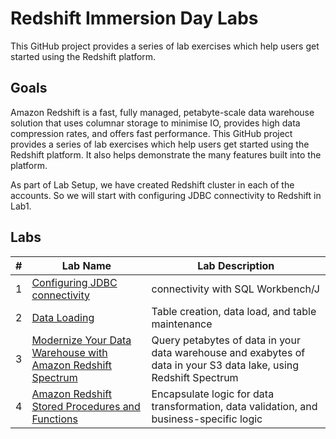# Redshift Immersion Day Labs
This GitHub project provides a series of lab exercises which help users get started using the Redshift platform.

## Goals
Amazon Redshift is a fast, fully managed, petabyte-scale data warehouse solution that uses columnar storage to minimise IO, provides high data compression rates, and offers fast performance. This GitHub project provides a series of lab exercises which help users get started using the Redshift platform.  It also helps demonstrate the many features built into the platform.

As part of Lab Setup, we have created Redshift cluster in each of the accounts. So we will start with configuring JDBC connectivity to Redshift in Lab1.

## Labs
|# |Lab Name |Lab Description |
|---- |---- | ----|
|1 |[Configuring JDBC connectivity](lab1-redshiftconnectivity/README.md) | connectivity with SQL Workbench/J |
|2 |[Data Loading](lab2-dataload/README.md) |Table creation, data load, and table maintenance |
|3 |[Modernize Your Data Warehouse with Amazon Redshift Spectrum](lab3-redshiftspectrum/README.md) |Query petabytes of data in your data warehouse and exabytes of data in your S3 data lake, using Redshift Spectrum |
|4 |[Amazon Redshift Stored Procedures and Functions](lab4-procs-funcs/Readme.md) | Encapsulate logic for data transformation, data validation, and business-specific logic|
